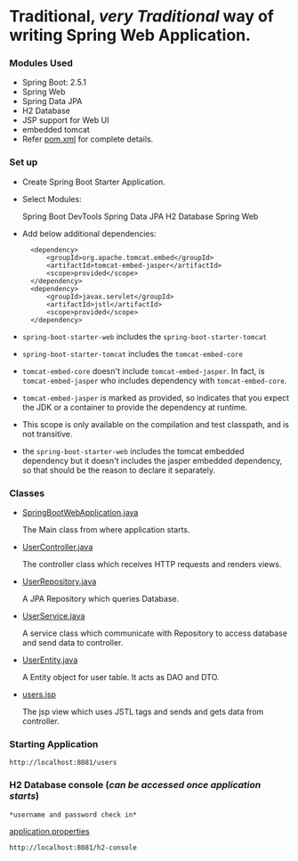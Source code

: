 # Traditional, *very Traditional* way of writing Spring Web Application.

### Modules Used
* Spring Boot: 2.5.1
* Spring Web
* Spring Data JPA
* H2 Database
* JSP support for Web UI
* embedded tomcat
* Refer [pom.xml]() for complete details.

### Set up
* Create Spring Boot Starter Application.

* Select Modules:

	Spring Boot DevTools
	Spring Data JPA
	H2 Database
	Spring Web
	
* Add below additional dependencies:
		
		<dependency>
			<groupId>org.apache.tomcat.embed</groupId>
			<artifactId>tomcat-embed-jasper</artifactId>
			<scope>provided</scope>
		</dependency>
		<dependency>
			<groupId>javax.servlet</groupId>
			<artifactId>jstl</artifactId>
			<scope>provided</scope>
		</dependency>
		
		

* `spring-boot-starter-web` includes the `spring-boot-starter-tomcat`

* `spring-boot-starter-tomcat` includes the `tomcat-embed-core`

* `tomcat-embed-core` doesn't include `tomcat-embed-jasper`. In fact, is `tomcat-embed-jasper` who includes dependency with `tomcat-embed-core`.

* `tomcat-embed-jasper` is marked as provided, so indicates that you expect the JDK or a container to provide the dependency at runtime. 

* This scope is only available on the compilation and test classpath, and is not transitive.

* the `spring-boot-starter-web` includes the tomcat embedded dependency but it doesn't includes the jasper embedded dependency, so that should be the reason to declare it separately.

### Classes
* [SpringBootWebApplication.java]()

	The Main class from where application starts.

* [UserController.java]()

	The controller class which receives HTTP requests and renders views.

* [UserRepository.java]()

	A JPA Repository which queries Database.

* [UserService.java]()

	A service class which communicate with Repository to access database and send data to controller.

* [UserEntity.java]()

	A Entity object for user table. It acts as DAO and DTO.

* [users.jsp]()

	The jsp view which uses JSTL tags and sends and gets data from controller.
	
### Starting Application

	http://localhost:8081/users

### H2 Database console (*can be accessed once application starts*)
	*username and password check in* 
[application.properties]()

	http://localhost:8081/h2-console
	